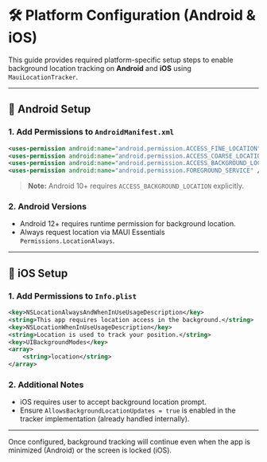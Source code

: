 # 🛠 Platform Configuration (Android & iOS)

This guide provides required platform-specific setup steps to enable background location tracking on **Android** and **iOS** using `MauiLocationTracker`.

---

## 🤖 Android Setup

### 1. Add Permissions to `AndroidManifest.xml`

```xml
<uses-permission android:name="android.permission.ACCESS_FINE_LOCATION" />
<uses-permission android:name="android.permission.ACCESS_COARSE_LOCATION" />
<uses-permission android:name="android.permission.ACCESS_BACKGROUND_LOCATION" />
<uses-permission android:name="android.permission.FOREGROUND_SERVICE" />
```

> **Note:** Android 10+ requires `ACCESS_BACKGROUND_LOCATION` explicitly.

### 2. Android Versions

* Android 12+ requires runtime permission for background location.
* Always request location via MAUI Essentials `Permissions.LocationAlways`.

---

## 🍏 iOS Setup

### 1. Add Permissions to `Info.plist`

```xml
<key>NSLocationAlwaysAndWhenInUseUsageDescription</key>
<string>This app requires location access in the background.</string>
<key>NSLocationWhenInUseUsageDescription</key>
<string>Location is used to track your position.</string>
<key>UIBackgroundModes</key>
<array>
    <string>location</string>
</array>
```

### 2. Additional Notes

* iOS requires user to accept background location prompt.
* Ensure `AllowsBackgroundLocationUpdates = true` is enabled in the tracker implementation (already handled internally).

---

Once configured, background tracking will continue even when the app is minimized (Android) or the screen is locked (iOS).
